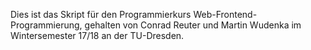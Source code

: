 Dies ist das Skript für den Programmierkurs Web-Frontend-Programmierung, gehalten von Conrad Reuter und Martin Wudenka im Wintersemester 17/18 an der TU-Dresden.

